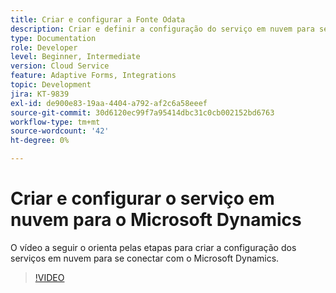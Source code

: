 ```yaml
---
title: Criar e configurar a Fonte Odata
description: Criar e definir a configuração do serviço em nuvem para se conectar com o Microsoft Dynamics.
type: Documentation
role: Developer
level: Beginner, Intermediate
version: Cloud Service
feature: Adaptive Forms, Integrations
topic: Development
jira: KT-9839
exl-id: de900e83-19aa-4404-a792-af2c6a58eeef
source-git-commit: 30d6120ec99f7a95414dbc31c0cb002152bd6763
workflow-type: tm+mt
source-wordcount: '42'
ht-degree: 0%

---
```


# Criar e configurar o serviço em nuvem para o Microsoft Dynamics


O vídeo a seguir o orienta pelas etapas para criar a configuração dos serviços em nuvem para se conectar com o Microsoft Dynamics.

>[!VIDEO](https://video.tv.adobe.com/v/340758?quality=12&learn=on)
